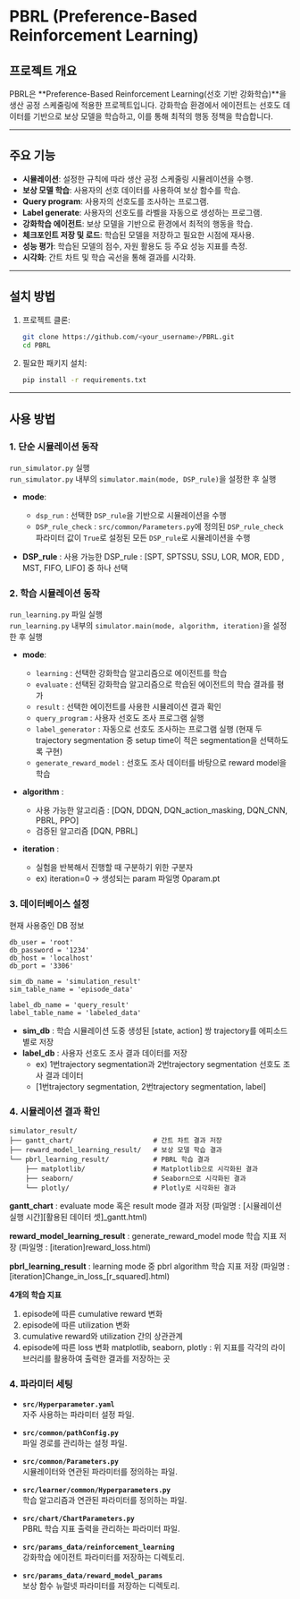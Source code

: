 # PBRL (Preference-Based Reinforcement Learning)

## 프로젝트 개요
PBRL은 **Preference-Based Reinforcement Learning(선호 기반 강화학습)**을 생산 공정 스케줄링에 적용한 프로젝트입니다. 
강화학습 환경에서 에이전트는 선호도 데이터를 기반으로 보상 모델을 학습하고, 이를 통해 최적의 행동 정책을 학습합니다.

---

## 주요 기능
- **시뮬레이션**: 설정한 규칙에 따라 생산 공정 스케줄링 시뮬레이션을 수행.
- **보상 모델 학습**: 사용자의 선호 데이터를 사용하여 보상 함수를 학습.
- **Query program**: 사용자의 선호도를 조사하는 프로그램.
- **Label generate**: 사용자의 선호도를 라벨을 자동으로 생성하는 프로그램.
- **강화학습 에이전트**: 보상 모델을 기반으로 환경에서 최적의 행동을 학습.
- **체크포인트 저장 및 로드**: 학습된 모델을 저장하고 필요한 시점에 재사용.
- **성능 평가**: 학습된 모델의 점수, 자원 활용도 등 주요 성능 지표를 측정.
- **시각화**: 간트 차트 및 학습 곡선을 통해 결과를 시각화.

---

## 설치 방법
1. 프로젝트 클론:
    ```bash
    git clone https://github.com/<your_username>/PBRL.git
    cd PBRL
    ```
2. 필요한 패키지 설치:
    ```bash
    pip install -r requirements.txt
    ```

---

## 사용 방법

### 1. 단순 시뮬레이션 동작
`run_simulator.py` 실행  
`run_simulator.py` 내부의 `simulator.main(mode, DSP_rule)`을 설정한 후 실행  

- **mode**:  
  - `dsp_run` : 선택한 `DSP_rule`을 기반으로 시뮬레이션을 수행  
  - `DSP_rule_check` : `src/common/Parameters.py`에 정의된 `DSP_rule_check` 파라미터 값이 `True`로 설정된 모든 `DSP_rule`로 시뮬레이션을 수행

- **DSP_rule** :
 사용 가능한 DSP_rule : [SPT, SPTSSU, SSU, LOR, MOR, EDD , MST, FIFO, LIFO] 중 하나 선택

### 2. 학습 시뮬레이션 동작
`run_learning.py` 파일 실행  
`run_learning.py` 내부의 `simulator.main(mode, algorithm, iteration)`을 설정한 후 실행  

- **mode**:
  - `learning` : 선택한 강화학습 알고리즘으로 에이전트를 학습
  - `evaluate` : 선택된 강화학습 알고리즘으로 학습된 에이전트의 학습 결과를 평가
  - `result` : 선택한 에이전트를 사용한 시뮬레이션 결과 확인
  - `query_program` : 사용자 선호도 조사 프로그램 실행
  - `label_generator` : 자동으로 선호도 조사하는 프로그램 실행 (현재 두 trajectory segmentation 중 setup time이 적은 segmentation을 선택하도록 구현)
  - `generate_reward_model` : 선호도 조사 데이터를 바탕으로 reward model을 학습

- **algorithm** :
  - 사용 가능한 알고리즘 : [DQN, DDQN, DQN_action_masking, DQN_CNN, PBRL, PPO]
  - 검증된 알고리즘 [DQN, PBRL]

- **iteration** : 
  - 실험을 반복해서 진행할 때 구분하기 위한 구분자
  - ex) iteration=0 -> 생성되는 param 파일명 0param.pt


### 3. 데이터베이스 설정
현재 사용중인 DB 정보
```plaintext
db_user = 'root'
db_password = '1234'
db_host = 'localhost'
db_port = '3306'

sim_db_name = 'simulation_result' 
sim_table_name = 'episode_data'

label_db_name = 'query_result'
label_table_name = 'labeled_data'
```
- **sim_db** : 학습 시뮬레이션 도중 생성된 [state, action] 쌍 trajectory를 에피소드 별로 저장
- **label_db** : 사용자 선호도 조사 결과 데이터를 저장 
  - ex) 1번trajectory segmentation과 2번trajectory segmentation 선호도 조사 결과 데이터
  - [1번trajectory segmentation, 2번trajectory segmentation, label]


### 4. 시뮬레이션 결과 확인

```plaintext
simulator_result/
├── gantt_chart/                    # 간트 차트 결과 저장
├── reward_model_learning_result/   # 보상 모델 학습 결과
└── pbrl_learning_result/           # PBRL 학습 결과
    ├── matplotlib/                 # Matplotlib으로 시각화된 결과
    ├── seaborn/                    # Seaborn으로 시각화된 결과
    └── plotly/                     # Plotly로 시각화된 결과
```
                 


**gantt_chart** : evaluate mode 혹은 result mode 결과 저장
(파일명 : [시뮬레이션 실행 시간][활용된 데이터 셋]_gantt.html)

**reward_model_learning_result** : generate_reward_model mode 학습 지표 저장
(파일명 : [iteration]reward_loss.html)

**pbrl_learning_result** : learning mode 중 pbrl algorithm 학습 지표 저장
(파일명 : [iteration]Change_in_loss_[r_squared].html)

**4개의 학습 지표**
1. episode에 따른 cumulative reward 변화
2. episode에 따른 utilization 변화
3. cumulative reward와 utilization 간의 상관관계
4. episode에 따른 loss 변화
matplotlib, seaborn, plotly : 위 지표를 각각의 라이브러리를 활용하여 출력한 결과를 저장하는 곳

### 4. 파라미터 세팅
- **`src/Hyperparameter.yaml`**  
  자주 사용하는 파라미터 설정 파일.

- **`src/common/pathConfig.py`**  
  파일 경로를 관리하는 설정 파일.

- **`src/common/Parameters.py`**  
  시뮬레이터와 연관된 파라미터를 정의하는 파일.

- **`src/learner/common/Hyperparameters.py`**  
  학습 알고리즘과 연관된 파라미터를 정의하는 파일.

- **`src/chart/ChartParameters.py`**  
  PBRL 학습 지표 출력을 관리하는 파라미터 파일.

- **`src/params_data/reinforcement_learning`**  
  강화학습 에이전트 파라미터를 저장하는 디렉토리.

- **`src/params_data/reward_model_params`**  
  보상 함수 뉴럴넷 파라미터를 저장하는 디렉토리.
